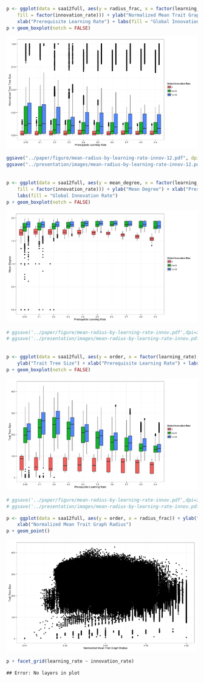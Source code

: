 




```r

p <- ggplot(data = saa12full, aes(y = radius_frac, x = factor(learning_rate), 
    fill = factor(innovation_rate))) + ylab("Normalized Mean Trait Graph Radius") + 
    xlab("Prerequisite Learning Rate") + labs(fill = "Global Innovation Rate")
p + geom_boxplot(notch = FALSE)
```

![plot of chunk radius-1](figure/radius-1.png) 

```r
ggsave("../paper/figure/mean-radius-by-learning-rate-innov-12.pdf", dpi = 300)
ggsave("../presentation/images/mean-radius-by-learning-rate-innov-12.pdf", dpi = 300)
```



```r

p <- ggplot(data = saa12full, aes(y = mean_degree, x = factor(learning_rate), 
    fill = factor(innovation_rate))) + ylab("Mean Degree") + xlab("Prerequisite Learning Rate") + 
    labs(fill = "Global Innovation Rate")
p + geom_boxplot(notch = FALSE)
```

![plot of chunk degree-1](figure/degree-1.png) 

```r
# ggsave('../paper/figure/mean-radius-by-learning-rate-innov.pdf',dpi=300)
# ggsave('../presentation/images/mean-radius-by-learning-rate-innov.pdf',dpi=300)
```



```r

p <- ggplot(data = saa12full, aes(y = order, x = factor(learning_rate), fill = factor(innovation_rate))) + 
    ylab("Trait Tree Size") + xlab("Prerequisite Learning Rate") + labs(fill = "Global Innovation Rate")
p + geom_boxplot(notch = FALSE)
```

![plot of chunk order-1](figure/order-1.png) 

```r
# ggsave('../paper/figure/mean-radius-by-learning-rate-innov.pdf',dpi=300)
# ggsave('../presentation/images/mean-radius-by-learning-rate-innov.pdf',dpi=300)
```




```r
p <- ggplot(data = saa12full, aes(y = order, x = radius_frac)) + ylab("Trait Tree Size") + 
    xlab("Normalized Mean Trait Graph Radius")
p + geom_point()
```

![plot of chunk radius-order-1](figure/radius-order-1.png) 

```r
p + facet_grid(learning_rate ~ innovation_rate)
```

```
## Error: No layers in plot
```



